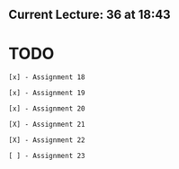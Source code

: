 ## Current Lecture: 36 at 18:43

# TODO

    [x] - Assignment 18

    [x] - Assignment 19

    [x] - Assignment 20

    [X] - Assignment 21

    [X] - Assignment 22

    [ ] - Assignment 23